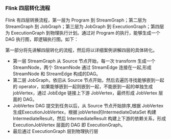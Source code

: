 ### Flink 四层转化流程

Flink 有四层转换流程，第一层为 Program 到 StreamGraph；第二层为 StreamGraph 到 JobGraph；第三层为 JobGraph 到 ExecutionGraph；第四层为 ExecutionGraph 到物理执行计划。通过对 Program 的执行，能够生成一个 DAG 执行图，即逻辑执行图。如下：





第一部分将先讲解四层转化的流程，然后将以详细案例讲解四层的具体转化。

- 第一层 StreamGraph 从 Source 节点开始，每一次 transform 生成一个 StreamNode，两个 StreamNode 通过 StreamEdge 连接在一起,形成 StreamNode 和 StreamEdge 构成的DAG。
- 第二层 JobGraph，依旧从 Source 节点开始，然后去遍历寻找能够嵌到一起的 operator，如果能够嵌到一起则嵌到一起，不能嵌到一起的单独生成 jobVertex，通过 JobEdge 链接上下游 JobVertex，最终形成 JobVertex 层面的 DAG。
- JobVertex DAG 提交到任务以后，从 Source 节点开始排序,根据 JobVertex 生成ExecutionJobVertex，根据 jobVertex的IntermediateDataSet 构建IntermediateResult，然后 IntermediateResult 构建上下游的依赖关系，形成 ExecutionJobVertex 层面的 DAG 即 ExecutionGraph。
- 最后通过 ExecutionGraph 层到物理执行层